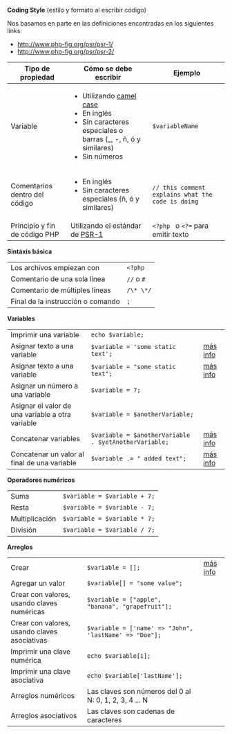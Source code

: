 **Coding Style** (estilo y formato al escribir código)

Nos basamos en parte en las definiciones encontradas en los siguientes links:
- <http://www.php-fig.org/psr/psr-1/>
- <http://www.php-fig.org/psr/psr-2/>

<table>
  <thead>
    <th>Tipo de propiedad</th>
    <th>Cómo se debe escribir</th>
    <th>Ejemplo</th>
  </thead>
  <tbody>
    <tr>
      <td>Variable</td>
      <td>
        <ul>
          <li>Utilizando <a href="https://en.wikipedia.org/wiki/CamelCase">camel case</a></li>
          <li>En inglés</li>
          <li>Sin caracteres especiales o barras (_, -, ñ, ó y similares)</li>
          <li>Sin números</li>
        </ul>
      </td>
      <td><code>$variableName</code></td>
    </tr>
    <tr>
      <td>Comentarios dentro del código</td>
      <td>
        <ul>
          <li>En inglés</li>
          <li>Sin caracteres especiales (ñ, ó y similares)</li>
        </ul>
      </td>
      <td><code>// this comment explains what the code is doing</code></td>
    </tr>
    <tr>
      <td>Principio y fin de código PHP</td>
      <td>Utilizando el estándar de <a href="http://www.php-fig.org/psr/psr-1/">PSR-1</a></td>
      <td><code>&lt;?php </code> o <code>&lt;?=</code> para emitir texto</td>
    </tr>
  </tbody>
</table>

**Sintáxis básica**
<table>
<tr><td>Los archivos empiezan con</td>
<td><code>&lt;?php</code></td></tr>

<tr><td>Comentario de una sola línea</td>
<td><code>//</code> o <code>#</code></td></tr>

<tr><td>Comentario de múltiples líneas</td>
<td><code>/\* \*/</code></td></tr>

<tr><td>Final de la instrucción o comando</td>
<td><code>;</code></td></tr>
</table>

**Variables**
<table>
  <tr>
    <td>
      Imprimir una variable
    </td>
    <td>
      <code>echo $variable;</code>
    </td>
  </tr>

  <tr>
    <td>
      Asignar texto a una variable
    </td>
    <td>
      <code>$variable = 'some static text';</code>
    </td>
    <td>
      <a href="http://www.php.net/manual/es/language.types.string.php#language.types.string.syntax.single">más info</a>
    </td>
  </tr>

  <tr>
    <td>
      Asignar texto a una variable
    </td>
    <td>
      <code>$variable = "some static text";</code>
    </td>
    <td>
      <a href="http://www.php.net/manual/es/language.types.string.php#language.types.string.syntax.double">más info</a>
    </td>
  </tr>

  <tr>
    <td>
      Asignar un número a una variable
    </td>
    <td>
      <code>$variable = 7;</code>
    </td>
  </tr>

  <tr>
    <td>
      Asignar el valor de una variable a otra variable
    </td>
    <td>
      <code>$variable = $anotherVariable;</code>
    </td>
  </tr>

  <tr>
    <td>
      Concatenar variables
    </td>
    <td>
      <code>$variable = $anotherVariable . $yetAnotherVariable;</code>
    </td>
    <td>
      <a href="http://php.net/manual/es/language.operators.string.php">más info</a>
    </td>
  </tr>

  <tr>
    <td>
      Concatenar un valor al final de una variable
    </td>
    <td>
      <code>$variable .= " added text";</code>
    </td>
    <td>
      <a href="http://php.net/manual/es/language.operators.string.php">más info</a>
    </td>
  </tr>
</table>

**Operadores numéricos**
<table>
  <tr>
    <td>
      Suma
    </td>
    <td>
      <code>$variable = $variable + 7;</code>
    </td>
  </tr>

  <tr>
    <td>
      Resta
    </td>
    <td>
      <code>$variable = $variable - 7;</code>
    </td>
  </tr>

  <tr>
    <td>
      Multiplicación
    </td>
    <td>
      <code>$variable = $variable * 7;</code>
    </td>
  </tr>

  <tr>
    <td>
      División
    </td>
    <td>
      <code>$variable = $variable / 7;</code>
    </td>
  </tr>
</table>

**Arreglos**
<table>
  <tr>
    <td>
      Crear
    </td>
    <td>
      <code>$variable = [];</code>
    </td>
    <td>
      <a href="http://php.net/manual/es/language.types.array.php">más info</a>
    </td>
  </tr>
  <tr>
    <td>
      Agregar un valor
    </td>
    <td>
      <code>$variable[] = "some value";</code>
    </td>
  </tr>
  <tr>
    <td>
      Crear con valores, usando claves numéricas
    </td>
    <td>
      <code>$variable = ["apple", "banana", "grapefruit"];</code>
    </td>
  </tr>
  <tr>
    <td>
      Crear con valores, usando claves asociativas
    </td>
    <td>
      <code>$variable = ['name' => "John", 'lastName' => "Doe"];</code>
    </td>
  </tr>
  <tr>
    <td>
      Imprimir una clave numérica
    </td>
    <td>
      <code>echo $variable[1];</code>
    </td>
  </tr>
  <tr>
    <td>
      Imprimir una clave asociativa
    </td>
    <td>
      <code>echo $variable['lastName'];</code>
    </td>
  </tr>
  <tr>
    <td>
      Arreglos numéricos
    </td>
    <td>
      Las claves son números del 0 al N: 0, 1, 2, 3, 4 ... N
    </td>
  </tr>
  <tr>
    <td>
      Arreglos asociativos
    </td>
    <td>
      Las claves son cadenas de caracteres
    </td>
  </tr>
</table>

